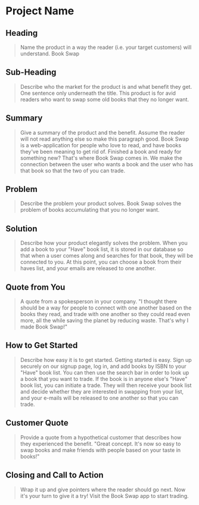 # Project Name #

<!-- 
> This material was originally posted [here](http://www.quora.com/What-is-Amazons-approach-to-product-development-and-product-management). It is reproduced here for posterities sake.

There is an approach called "working backwards" that is widely used at Amazon. They work backwards from the customer, rather than starting with an idea for a product and trying to bolt customers onto it. While working backwards can be applied to any specific product decision, using this approach is especially important when developing new products or features.

For new initiatives a product manager typically starts by writing an internal press release announcing the finished product. The target audience for the press release is the new/updated product's customers, which can be retail customers or internal users of a tool or technology. Internal press releases are centered around the customer problem, how current solutions (internal or external) fail, and how the new product will blow away existing solutions.

If the benefits listed don't sound very interesting or exciting to customers, then perhaps they're not (and shouldn't be built). Instead, the product manager should keep iterating on the press release until they've come up with benefits that actually sound like benefits. Iterating on a press release is a lot less expensive than iterating on the product itself (and quicker!).

If the press release is more than a page and a half, it is probably too long. Keep it simple. 3-4 sentences for most paragraphs. Cut out the fat. Don't make it into a spec. You can accompany the press release with a FAQ that answers all of the other business or execution questions so the press release can stay focused on what the customer gets. My rule of thumb is that if the press release is hard to write, then the product is probably going to suck. Keep working at it until the outline for each paragraph flows. 

Oh, and I also like to write press-releases in what I call "Oprah-speak" for mainstream consumer products. Imagine you're sitting on Oprah's couch and have just explained the product to her, and then you listen as she explains it to her audience. That's "Oprah-speak", not "Geek-speak".

Once the project moves into development, the press release can be used as a touchstone; a guiding light. The product team can ask themselves, "Are we building what is in the press release?" If they find they're spending time building things that aren't in the press release (overbuilding), they need to ask themselves why. This keeps product development focused on achieving the customer benefits and not building extraneous stuff that takes longer to build, takes resources to maintain, and doesn't provide real customer benefit (at least not enough to warrant inclusion in the press release).
 -->
 
## Heading ##
  > Name the product in a way the reader (i.e. your target customers) will understand.
  Book Swap


## Sub-Heading ##
  > Describe who the market for the product is and what benefit they get. One sentence only underneath the title.
  This product is for avid readers who want to swap some old books that they no longer want.

## Summary ##
  > Give a summary of the product and the benefit. Assume the reader will not read anything else so make this paragraph good.
  Book Swap is a web-application for people who love to read, and have books they've been meaning to get rid of. Finished a book and ready for something new? That's where Book Swap comes in. We make the connection between the user who wants a book and the user who has that book so that the two of you can trade.

## Problem ##
  > Describe the problem your product solves.
  Book Swap solves the problem of books accumulating that you no longer want.

## Solution ##
  > Describe how your product elegantly solves the problem.
  When you add a book to your "Have" book list, it is stored in our database so that when a user comes along and searches for that book, they will be connected to you. At this point, you can choose a book from their haves list, and your emails are released to one another.

## Quote from You ##
  > A quote from a spokesperson in your company.
  "I thought there should be a way for people to connect with one another based on the books they read, and trade with one another so they could read even more, all the while saving the planet by reducing waste. That's why I made Book Swap!"

## How to Get Started ##
  > Describe how easy it is to get started.
  Getting started is easy. Sign up securely on our signup page, log in, and add books by ISBN to your "Have" book list. You can then use the search bar in order to look up a book that you want to trade. If the book is in anyone else's "Have" book list, you can initiate a trade. They will then receive your book list and decide whether they are interested in swapping from your list, and your e-mails will be released to one another so that you can trade.

## Customer Quote ##
  > Provide a quote from a hypothetical customer that describes how they experienced the benefit.
  "Great concept. It's now so easy to swap books and make friends with people based on your taste in books!"

## Closing and Call to Action ##
  > Wrap it up and give pointers where the reader should go next.
  Now it's your turn to give it a try! Visit the Book Swap app to start trading.